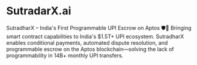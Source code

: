 # SutradarX.ai
SutradharX – India's First Programmable UPI Escrow on Aptos 🛡️💸 Bringing smart contract capabilities to India's $1.5T+ UPI ecosystem. SutradharX enables conditional payments, automated dispute resolution, and programmable escrow on the Aptos blockchain—solving the lack of programmability in 14B+ monthly UPI transfers.
